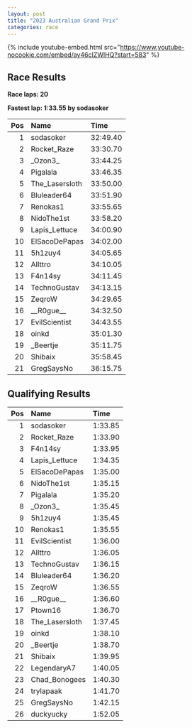 ```yaml
---
layout: post
title: "2023 Australian Grand Prix"
categories: race
---
```


{% include youtube-embed.html src="https://www.youtube-nocookie.com/embed/ay46cIZWlHQ?start=583" %}


## Race Results

**Race laps: 20**

**Fastest lap: 1:33.55 by sodasoker**

|   Pos | Name           | Time     |
|------:|:---------------|:---------|
|     1 | sodasoker      | 32:49.40 |
|     2 | Rocket_Raze    | 33:30.70 |
|     3 | \_Ozon3\_      | 33:44.25 |
|     4 | Pigalala       | 33:46.35 |
|     5 | The_Lasersloth | 33:50.00 |
|     6 | Bluleader64    | 33:51.90 |
|     7 | Renokas1       | 33:55.65 |
|     8 | NidoThe1st     | 33:58.20 |
|     9 | Lapis_Lettuce  | 34:00.90 |
|    10 | ElSacoDePapas  | 34:02.00 |
|    11 | 5h1zuy4        | 34:05.65 |
|    12 | Allttro        | 34:10.05 |
|    13 | F4n14sy        | 34:11.45 |
|    14 | TechnoGustav   | 34:13.15 |
|    15 | ZeqroW         | 34:29.65 |
|    16 | \_\_R0gue\_\_  | 34:32.50 |
|    17 | EvilScientist  | 34:43.55 |
|    18 | oinkd          | 35:01.30 |
|    19 | \_Beertje      | 35:11.75 |
|    20 | Shibaix        | 35:58.45 |
|    21 | GregSaysNo     | 36:15.75 |


## Qualifying Results

|   Pos | Name           | Time    |
|------:|:---------------|:--------|
|     1 | sodasoker      | 1:33.85 |
|     2 | Rocket_Raze    | 1:33.90 |
|     3 | F4n14sy        | 1:33.95 |
|     4 | Lapis_Lettuce  | 1:34.35 |
|     5 | ElSacoDePapas  | 1:35.00 |
|     6 | NidoThe1st     | 1:35.15 |
|     7 | Pigalala       | 1:35.20 |
|     8 | \_Ozon3\_      | 1:35.45 |
|     9 | 5h1zuy4        | 1:35.45 |
|    10 | Renokas1       | 1:35.55 |
|    11 | EvilScientist  | 1:36.00 |
|    12 | Allttro        | 1:36.05 |
|    13 | TechnoGustav   | 1:36.15 |
|    14 | Bluleader64    | 1:36.20 |
|    15 | ZeqroW         | 1:36.55 |
|    16 | \_\_R0gue\_\_  | 1:36.60 |
|    17 | Ptown16        | 1:36.70 |
|    18 | The_Lasersloth | 1:37.45 |
|    19 | oinkd          | 1:38.10 |
|    20 | \_Beertje      | 1:38.70 |
|    21 | Shibaix        | 1:39.95 |
|    22 | LegendaryA7    | 1:40.05 |
|    23 | Chad_Bonogees  | 1:40.30 |
|    24 | trylapaak      | 1:41.70 |
|    25 | GregSaysNo     | 1:42.15 |
|    26 | duckyucky      | 1:52.05 |
  
